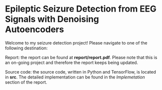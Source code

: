 # Epileptic Seizure Detection from EEG Signals with Denoising Autoencoders
Welcome to my seizure detection project! Please navigate to one of the following destination:

  Report: the report can be found at **report/report.pdf**. Please note that this is an on-going project and therefore the report keeps being updated.

  Source code: the source code, written in Python and TensorFlow, is located in **src**. The detailed implementation can be found in the *Implemetation* section of the report.
